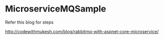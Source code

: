 # MicroserviceMQSample

Refer this blog for steps

http://codewithmukesh.com/blog/rabbitmq-with-aspnet-core-microservice/
